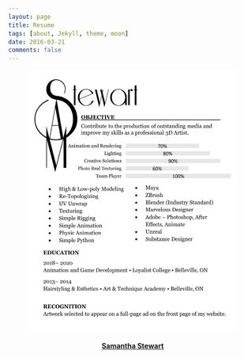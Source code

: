 ```yaml
---
layout: page
title: Resume
tags: [about, Jekyll, theme, moon]
date: 2016-03-21
comments: false
---
```

    
<figure>
	 <a href="assets/img/rsum.jpg"><img src="assets/img/rsum.jpg"></a>
</figure>

<center><a href="https://www.linkedin.com/in/samanthaastewart/">
<b>Samantha Stewart</b></a> </center>
